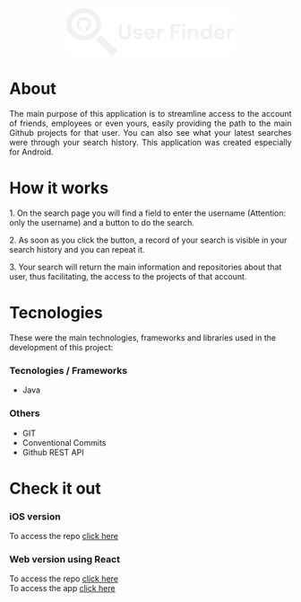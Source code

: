 <div align="center"><img src="assets/complete_logo_user_finder.png" width="300"></div>

# About
<p align="justify">
The main purpose of this application is to streamline access to the account of friends, employees or even yours, easily providing the path to the main Github projects for that user. You can also see what your latest searches were through your search history. This application was created especially for Android.
</p>

# How it works
<p>
1. On the search page you will find a field to enter the username
(Attention: only the username) and a button to do the search.
</p>
<p>
2. As soon as you click the button, a record of your search is
visible in your search history and you can repeat it.
</p>

<p>
3. Your search will return the main information and repositories
about that user, thus facilitating, the access to the projects of
that account.
</p>

# Tecnologies
These were the main technologies, frameworks and libraries used in the development of this project:

### Tecnologies / Frameworks
- Java

### Others
- GIT
- Conventional Commits
- Github REST API

# Check it out
### iOS version
To access the repo [click here](https://github.com/AndrelhVieira/User-Finder-iOS)

### Web version using React
To access the repo [click here](https://github.com/AndrelhVieira/User-Finder) <br/>
To access the app [click here](https://user-finder.vercel.app/)
